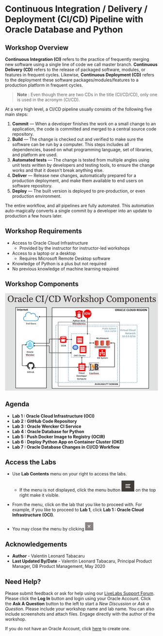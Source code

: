 # Continuous Integration / Delivery / Deployment (CI/CD) Pipeline with Oracle Database and Python

## Workshop Overview

**Continuous Integration (CI)** refers to the practice of frequently merging new software using a single line of code we call master branch. **Continuous Delivery (CD)** refers to the release of packaged software, modules, or features in frequent cycles. Likewise, **Continuous Deployment (CD)** refers to the deployment these software packages/modules/features to a production platform in frequent cycles.

>**Note** : Even though there are two CDs in the title (CI/CD/CD), only one is used in the acronym (CI/CD).

At a very high level, a CI/CD pipeline usually consists of the following five main steps:

1. **Commit** — When a developer finishes the work on a small change to an application, the code is committed and merged to a central source code repository.
2. **Build** — The change is checked out and verified to make sure the software can be run by a computer. This steps includes all dependencies, based on what programming language, set of libraries, and platform are used.
3. **Automated tests** — The change is tested from multiple angles using unit tests written by developers and testing tools, to ensure the change works and that it doesn't break anything else.
4. **Deliver** — Release new changes, automatically prepared for a production deployment, and make them available to end users on software repository.
5. **Deploy** — The built version is deployed to pre-production, or even production environment.

The entire workflow, and all pipelines are fully automated. This automation auto-magically converts a single commit by a developer into an update to production a few hours later.

## Workshop Requirements

* Access to Oracle Cloud Infrastructure
    * Provided by the instructor for instructor-led workshops
* Access to a laptop or a desktop
    * Requires Microsoft Remote Desktop software
* Knowledge of Python is a plus but not required
* No previous knowledge of machine learning required

## Workshop Components

![](./images/cicd-ws-components.png)

## Agenda

- **Lab 1 : Oracle Cloud Infrastructure (OCI)**
- **Lab 2 : GitHub Code Repository**
- **Lab 3 : Oracle Wercker CI Service**
- **Lab 4 : Oracle Database for Python**
- **Lab 5 : Push Docker Image to Registry (OCIR)**
- **Lab 6 : Deploy Python App on Container Cluster (OKE)**
- **Lab 7 : Oracle Database Changes in CI/CD Workflow**

## Access the Labs

- Use **Lab Contents** menu on your right to access the labs.
    - If the menu is not displayed, click the menu button ![](./images/menu-button.png) on the top right  make it visible.

- From the menu, click on the lab that you like to proceed with. For example, if you like to proceed to **Lab 1**, click **Lab 1 : Oracle Cloud Infrastructure (OCI)**.

- You may close the menu by clicking ![](./images/menu-close.png "")

## Acknowledgements

- **Author** - Valentin Leonard Tabacaru
- **Last Updated By/Date** - Valentin Leonard Tabacaru, Principal Product Manager, DB Product Management, May 2020

## Need Help?
Please submit feedback or ask for help using our [LiveLabs Support Forum](https://community.oracle.com/tech/developers/categories/livelabsdiscussions). Please click the **Log In** button and login using your Oracle Account. Click the **Ask A Question** button to the left to start a *New Discussion* or *Ask a Question*.  Please include your workshop name and lab name.  You can also include screenshots and attach files.  Engage directly with the author of the workshop.

If you do not have an Oracle Account, click [here](https://profile.oracle.com/myprofile/account/create-account.jspx) to create one.


